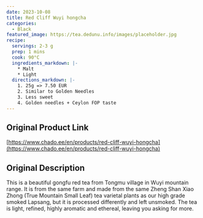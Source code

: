 ```yaml
---
date: 2023-10-08
title: Red Cliff Wuyi hongcha
categories:
  - Black
featured_image: https://tea.dedunu.info/images/placeholder.jpg
recipe:
  servings: 2-3 g
  prep: 1 mins
  cook: 90°C
  ingredients_markdown: |-
    * Malt
    * Light
  directions_markdown: |-
    1. 25g => 7.50 EUR
    2. Similar to Golden Needles
    3. Less sweet
    4. Golden needles + Ceylon FOP taste
---
```


## Original Product Link

[https://www.chado.ee/en/products/red-cliff-wuyi-hongcha](https://www.chado.ee/en/products/red-cliff-wuyi-hongcha)

## Original Description

This is a beautiful gongfu red tea from Tongmu village in Wuyi mountain range. It is from the same farm and made from the same Zheng Shan Xiao Zhong (True Mountain Small Leaf) tea varietal plants as our high grade smoked Lapsang, but it is processed differently and left unsmoked. The tea is light, refined, highly aromatic and ethereal, leaving you asking for more.
